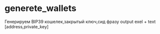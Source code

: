 # generete_wallets
Генерируем BIP39 кошелек,закрытый ключ,сид фразу output exel + text [address,private_key]
